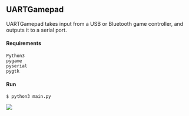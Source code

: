 ## UARTGamepad

UARTGamepad takes input from a USB or Bluetooth game controller, and outputs it to a serial port.
#### Requirements

```
Python3  
pygame  
pyserial  
pygtk  
```

#### Run

```
$ python3 main.py
```


![](https://user-images.githubusercontent.com/6474167/56872638-11e89200-69f1-11e9-87c4-584c33aaf35d.png)

